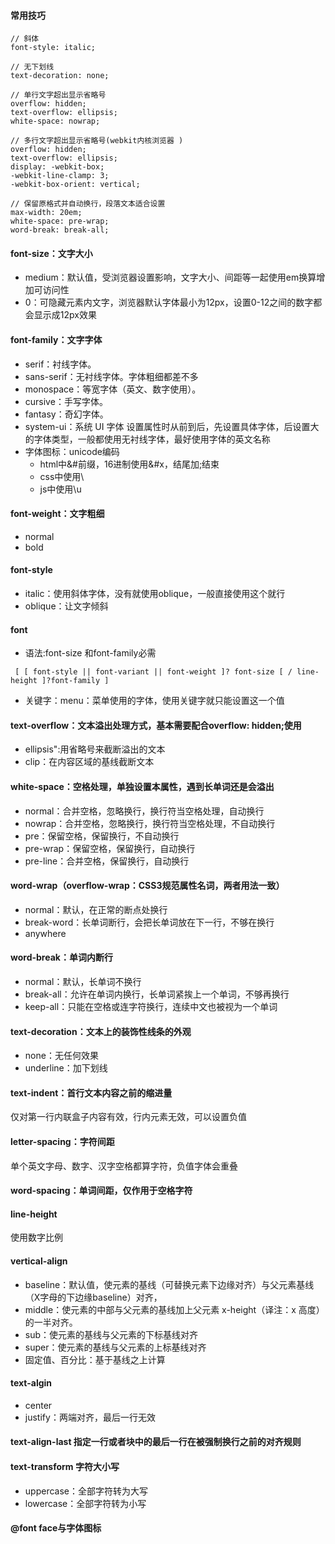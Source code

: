 #### 常用技巧
```
// 斜体
font-style: italic;

// 无下划线
text-decoration: none;

// 单行文字超出显示省略号 
overflow: hidden; 
text-overflow: ellipsis; 
white-space: nowrap; 

// 多行文字超出显示省略号(webkit内核浏览器 )
overflow: hidden; 
text-overflow: ellipsis; 
display: -webkit-box; 
-webkit-line-clamp: 3; 
-webkit-box-orient: vertical;

// 保留原格式并自动换行，段落文本适合设置
max-width: 20em;
white-space: pre-wrap;
word-break: break-all;
```
#### font-size：文字大小
* medium：默认值，受浏览器设置影响，文字大小、间距等一起使用em换算增加可访问性
* 0：可隐藏元素内文字，浏览器默认字体最小为12px，设置0-12之间的数字都会显示成12px效果

#### font-family：文字字体
* serif：衬线字体。
* sans-serif：无衬线字体。字体粗细都差不多
* monospace：等宽字体（英文、数字使用）。
* cursive：手写字体。
* fantasy：奇幻字体。
* system-ui：系统 UI 字体
设置属性时从前到后，先设置具体字体，后设置大的字体类型，一般都使用无衬线字体，最好使用字体的英文名称
* 字体图标：unicode编码
  * html中&#前缀，16进制使用&#x，结尾加;结束
  * css中使用\
  * js中使用\u

#### font-weight：文字粗细
* normal
* bold

#### font-style
* italic：使用斜体字体，没有就使用oblique，一般直接使用这个就行
* oblique：让文字倾斜

#### font
* 语法:font-size 和font-family必需
```
 [ [ font-style || font-variant || font-weight ]? font-size [ / line-height ]?font-family ] 
```
* 关键字：menu：菜单使用的字体，使用关键字就只能设置这一个值

#### text-overflow：文本溢出处理方式，基本需要配合overflow: hidden;使用
* ellipsis":用省略号来截断溢出的文本
* clip：在内容区域的基线截断文本

#### white-space：空格处理，单独设置本属性，遇到长单词还是会溢出
* normal：合并空格，忽略换行，换行符当空格处理，自动换行
* nowrap：合并空格，忽略换行，换行符当空格处理，不自动换行
* pre：保留空格，保留换行，不自动换行
* pre-wrap：保留空格，保留换行，自动换行
* pre-line：合并空格，保留换行，自动换行

#### word-wrap（overflow-wrap：CSS3规范属性名词，两者用法一致）
* normal：默认，在正常的断点处换行
* break-word：长单词断行，会把长单词放在下一行，不够在换行
* anywhere

#### word-break：单词内断行
* normal：默认，长单词不换行
* break-all：允许在单词内换行，长单词紧挨上一个单词，不够再换行
* keep-all：只能在空格或连字符换行，连续中文也被视为一个单词

#### text-decoration：文本上的装饰性线条的外观
* none：无任何效果
* underline：加下划线

#### text-indent：首行文本内容之前的缩进量
仅对第一行内联盒子内容有效，行内元素无效，可以设置负值

#### letter-spacing：字符间距
单个英文字母、数字、汉字空格都算字符，负值字体会重叠

#### word-spacing：单词间距，仅作用于空格字符

#### line-height
使用数字比例

#### vertical-align
* baseline：默认值，使元素的基线（可替换元素下边缘对齐）与父元素基线（X字母的下边缘baseline）对齐，
* middle：使元素的中部与父元素的基线加上父元素 x-height（译注：x 高度）的一半对齐。
* sub：使元素的基线与父元素的下标基线对齐
* super：使元素的基线与父元素的上标基线对齐
* 固定值、百分比：基于基线之上计算

#### text-algin
* center
* justify：两端对齐，最后一行无效
#### text-align-last 指定一行或者块中的最后一行在被强制换行之前的对齐规则

#### text-transform 字符大小写
* uppercase：全部字符转为大写
* lowercase：全部字符转为小写

#### @font face与字体图标